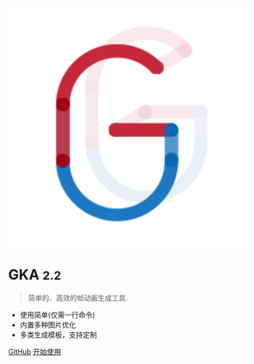 ![logo](gka.svg)

# GKA <small>2.2</small>

> 简单的、高效的帧动画生成工具.

- 使用简单(仅需一行命令)
- 内置多种图片优化
- 多类生成模板，支持定制

[GitHub](https://github.com/joeyguo/gka)
[开始使用](#GKA)
<!-- [Get Started](#gka) -->

<!-- ![color](#f0f0f0) -->